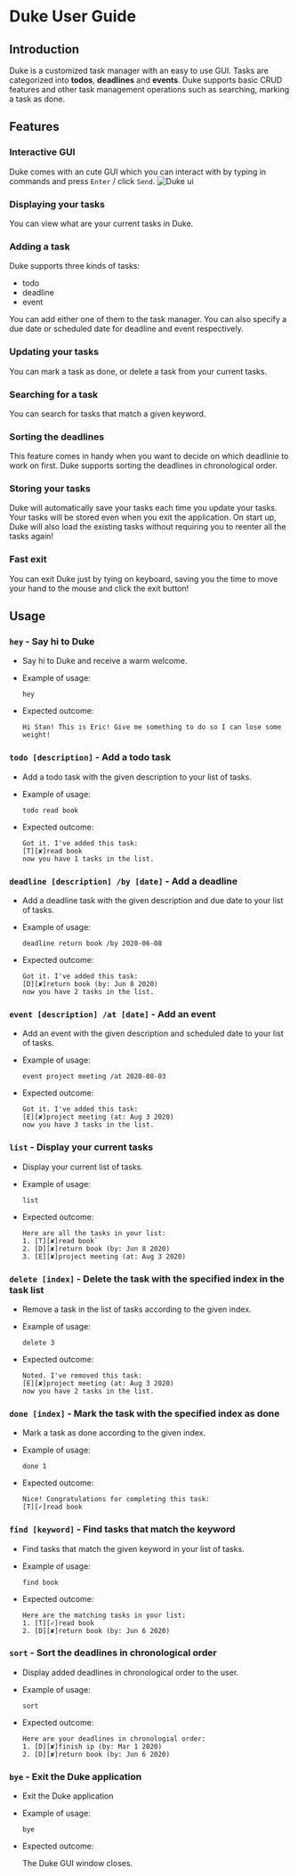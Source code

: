 # Duke User Guide

## Introduction
Duke is a customized task manager with an easy to use GUI.
Tasks are categorized into **todos**, **deadlines** and **events**.
Duke supports basic CRUD features and other task management operations
such as searching, marking a task as done. 

## Features 

### Interactive GUI

Duke comes with an cute GUI which you can interact with by 
typing in commands and press `Enter` / click `Send`.
![Duke ui](Ui.png)

### Displaying your tasks
You can view what are your current tasks in Duke.

### Adding a task
Duke supports three kinds of tasks:
- todo
- deadline
- event

You can add either one of them to the task manager.
You can also specify a due date or scheduled date for deadline and
event respectively.

### Updating your tasks
You can mark a task as done, or delete a task from your current tasks.

### Searching for a task
You can search for tasks that match a given keyword.

### Sorting the deadlines
This feature comes in handy when you want to decide on which deadlinie
to work on first. Duke supports sorting the deadlines in chronological order.

### Storing your tasks
Duke will automatically save your tasks each time you update your tasks.
Your tasks will be stored even when you exit the application. On start up, 
Duke will also load the existing tasks without requiring you to reenter all the tasks again!

### Fast exit
You can exit Duke just by tying on keyboard, saving you the time to
move your hand to the mouse and click the exit button!

## Usage

### `hey` - Say hi to Duke

- Say hi to Duke and receive a warm welcome.

- Example of usage: 
  
  `hey`

- Expected outcome:

  `Hi Stan! This is Eric! Give me something to do so I can lose some weight!`

### `todo [description]` - Add a todo task

- Add a todo task with the given description to your list of tasks.

- Example of usage: 

  `todo read book`

- Expected outcome:

    ```
    Got it. I've added this task:
    [T][✘]read book
    now you have 1 tasks in the list.
    ```

### `deadline [description] /by [date]` - Add a deadline

- Add a deadline task with the given description and due date to your list of tasks.

- Example of usage: 

  `deadline return book /by 2020-06-08`

- Expected outcome:

    ```
    Got it. I've added this task:
    [D][✘]return book (by: Jun 8 2020)
    now you have 2 tasks in the list.
    ```

### `event [description] /at [date]` - Add an event

- Add an event with the given description and scheduled date to your list of tasks.

- Example of usage: 

  `event project meeting /at 2020-08-03`

- Expected outcome:

    ```
    Got it. I've added this task:
    [E][✘]project meeting (at: Aug 3 2020)
    now you have 3 tasks in the list.
    ```

### `list` - Display your current tasks

- Display your current list of tasks.

- Example of usage: 

  `list`

- Expected outcome:

    ```
    Here are all the tasks in your list:
    1. [T][✘]read book`
    2. [D][✘]return book (by: Jun 8 2020)
    3. [E][✘]project meeting (at: Aug 3 2020)
    ```

### `delete [index]` - Delete the task with the specified index in the task list

- Remove a task in the list of tasks according to the given index.

- Example of usage: 

  `delete 3`

- Expected outcome:

    ```
    Noted. I've removed this task:
    [E][✘]project meeting (at: Aug 3 2020)
    now you have 2 tasks in the list.
    ```

### `done [index]` - Mark the task with the specified index as done  

- Mark a task as done according to the given index.

- Example of usage: 

  `done 1`

- Expected outcome:

    ```
    Nice! Congratulations for completing this task:
    [T][✓]read book
    ```

### `find [keyword]` - Find tasks that match the keyword

- Find tasks that match the given keyword in your list of tasks.

- Example of usage: 

  `find book`

- Expected outcome:

    ```
    Here are the matching tasks in your list:
    1. [T][✓]read book
    2. [D][✘]return book (by: Jun 6 2020)
    ```

### `sort` - Sort the deadlines in chronological order

- Display added deadlines in chronological order to the user.

- Example of usage: 

  `sort`

- Expected outcome:

    ```
    Here are your deadlines in chronologial order:
    1. [D][✘]finish ip (by: Mar 1 2020)
    2. [D][✘]return book (by: Jun 6 2020)
    ```

### `bye` - Exit the Duke application

- Exit the Duke application

- Example of usage: 

  `bye`

- Expected outcome:

  The Duke GUI window closes.
